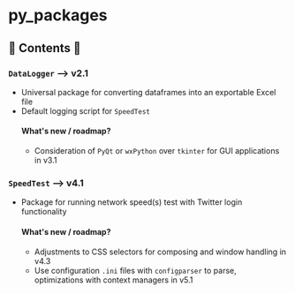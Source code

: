 # py_packages

## 🐍 Contents 🐍 
### `DataLogger` --> v2.1 
- Universal package for converting dataframes into an exportable Excel file 
- Default logging script for `SpeedTest` 
  #### What's new / roadmap? 
  - Consideration of `PyQt` or `wxPython` over `tkinter` for GUI applications in v3.1 
     
### `SpeedTest` --> v4.1 
- Package for running network speed(s) test with Twitter login functionality 
  #### What's new / roadmap? 
  - Adjustments to CSS selectors for composing and window handling in v4.3  
  - Use configuration `.ini` files with `configparser` to parse, optimizations with context managers in v5.1

